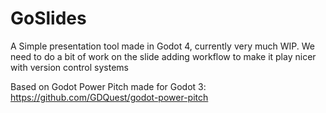 # GoSlides

A Simple presentation tool made in Godot 4, currently very much WIP. We need to do a bit of work on the slide adding workflow to make it play nicer with version control systems

Based on Godot Power Pitch made for Godot 3: https://github.com/GDQuest/godot-power-pitch
